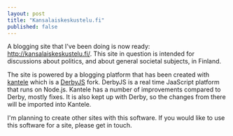 ```yaml
---
layout: post
title: "Kansalaiskeskustelu.fi"
published: false
---
```


A blogging site that I've been doing is now ready: http://kansalaiskeskustelu.fi/. This site in question is intended for discussions about politics, and about general societal subjects, in Finland. 

The site is powered by a blogging platform that has been created with [kantele](https://github.com/kantele/kantele) which is a [DerbyJS](http://derbyjs.com/) fork. DerbyJS is a real time JaaScript platform that runs on Node.js. Kantele has a number of improvements compared to Derby, mostly fixes. It is also kept up with Derby, so the changes from there will be imported into Kantele.

I'm planning to create other sites with this software. If you would like to use this software for a site, please get in touch.
